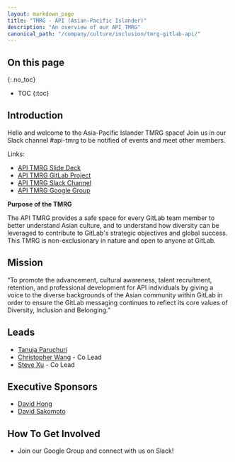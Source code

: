 ```yaml
---
layout: markdown_page
title: "TMRG - API (Asian-Pacific Islander)"
description: "An overview of our API TMRG"
canonical_path: "/company/culture/inclusion/tmrg-gitlab-api/"
---
```


## On this page
{:.no_toc}

- TOC
{:toc}

## Introduction

Hello and welcome to the Asia-Pacific Islander TMRG space! Join us in our Slack channel #api-tmrg to be notified of events and meet other members.

Links:
* [API TMRG Slide Deck](https://docs.google.com/presentation/d/1Ing9WaXDLcvAKiCTBf_hnwtHmCyHWn_WbtOlLj45964/edit?usp=sharing)
* [API TMRG GitLab Project](https://gitlab.com/gitlab-com/api-tmrg)
* [API TMRG Slack Channel](https://gitlab.slack.com/archives/C02A0M4311U)
* [API TMRG Google Group](https://groups.google.com/a/gitlab.com/g/api-tmrg)

**Purpose of the TMRG**

The API TMRG provides a safe space for every GitLab team member to better understand Asian culture, and to understand how diversity can be leveraged to contribute to GitLab's strategic objectives and global success. This TMRG is non-exclusionary in nature and open to anyone at GitLab.

## Mission

“To promote the advancement, cultural awareness, talent recruitment, retention, and professional development for API individuals by giving a voice to the diverse backgrounds of the Asian community within GitLab in order to ensure the GitLab messaging continues to reflect its core values of Diversity, Inclusion and Belonging.”

## Leads
* [Tanuja Paruchuri](https://gitlab.com/tparuchuri)
* [Christopher Wang](https://gitlab.com/cs.wang) - Co Lead
* [Steve Xu](https://gitlab.com/steve_xu) - Co Lead

## Executive Sponsors
* [David Hong](https://gitlab.com/dhong)
* [David Sakomoto](https://gitlab.com/dsakamoto)

## How To Get Involved
* Join our Google Group and connect with us on Slack!
